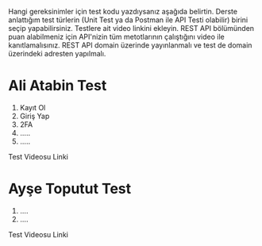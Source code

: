 Hangi gereksinimler için test kodu yazdıysanız aşağıda belirtin. Derste anlattığım test türlerin (Unit Test ya da Postman ile API Testi olabilir) birini seçip yapabilirsiniz. Testlere ait video linkini ekleyin. REST API bölümünden puan alabilmeniz için API'nizin tüm metotlarının çalıştığını video ile kanıtlamalısınız. REST API domain üzerinde yayınlanmalı ve test de domain üzerindeki adresten yapılmalı.

# Ali Atabin Test #
1. Kayıt Ol
2. Giriş Yap
3. 2FA
4. .....
5. .....

Test Videosu Linki


# Ayşe Toputut Test #
1. ....
2. ....

Test Videosu Linki
